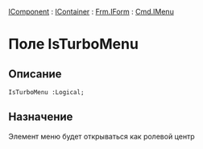 ﻿---
Link: .Cmd2.IMenu.@IsTurboMenu
---

[IComponent](topic:.Custom.ComClasses.IComponent) : [IContainer](topic:.Custom.ComClasses.IContainer) : [Frm.IForm](topic:.Custom.ComClasses.Frm.IForm.Default) : [Cmd.IMenu](topic:.Custom.ComClasses.Cmd.IMenu.Default)

# Поле IsTurboMenu

## Описание

    IsTurboMenu :Logical;

## Назначение

Элемент меню будет открываться как ролевой центр
